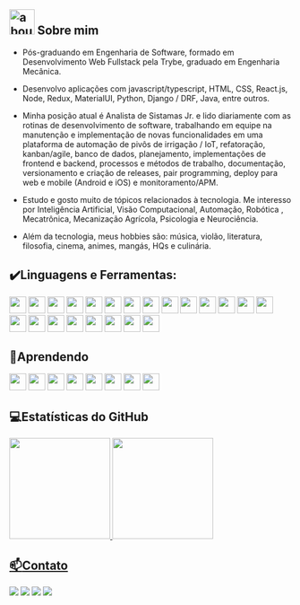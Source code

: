 ## <img width="45" alt="about" src="https://raw.github.com/elizarov/elizarov/master/about.png"> Sobre mim
- Pós-graduando em Engenharia de Software, formado em Desenvolvimento Web Fullstack pela Trybe, graduado em Engenharia Mecânica.

- Desenvolvo aplicações com javascript/typescript, HTML, CSS, React.js, Node, Redux, MaterialUI, Python, Django / DRF, Java, entre outros.

- Minha posição atual é Analista de Sistamas Jr. e lido diariamente com as rotinas de desenvolvimento de software, trabalhando em equipe na manutenção e implementação de novas funcionalidades em uma plataforma de automação de pivôs de irrigação / IoT, refatoração, kanban/agile, banco de dados, planejamento, implementações de frontend e backend, processos e métodos de trabalho, documentação, versionamento e criação de releases, pair programming, deploy para web e mobile (Android e iOS) e monitoramento/APM.

- Estudo e gosto muito de tópicos relacionados à tecnologia.  Me interesso por Inteligência Artificial, Visão Computacional, Automação, Robótica , Mecatrônica, Mecanização Agrícola, Psicologia e Neurociência.

- Além da tecnologia, meus hobbies são: música, violão, literatura, filosofia, cinema, animes, mangás, HQs e culinária.

## **:heavy_check_mark:Linguagens e Ferramentas:**  

<code><img height="30" src="https://img.shields.io/badge/HTML5-E34F26?style=for-the-badge&logo=html5&logoColor=white"></code>
<code><img height="30" src="https://img.shields.io/badge/CSS3-1572B6?style=for-the-badge&logo=css3&logoColor=white"></code>
<code><img height="30" src="https://img.shields.io/badge/JavaScript-323330?style=for-the-badge&logo=javascript&logoColor=F7DF1E"></code>
<code><img height="30" src="https://img.shields.io/badge/Node.js-339933?style=for-the-badge&logo=nodedotjs&logoColor=white"></code>
<code><img height="30" src="https://img.shields.io/badge/React-20232A?style=for-the-badge&logo=react&logoColor=61DAFB"></code>
<code><img height="30" src="https://img.shields.io/badge/Redux-593D88?style=for-the-badge&logo=redux&logoColor=white"></code>
<code><img height="30" src="https://img.shields.io/badge/Material--UI-0081CB?style=for-the-badge&logo=material-ui&logoColor=white"></code>
<code><img height="30" src="https://img.shields.io/badge/Bootstrap-563D7C?style=for-the-badge&logo=bootstrap&logoColor=white"></code>
<code><img height="30" src="https://img.shields.io/badge/Git-F05032?style=for-the-badge&logo=git&logoColor=white"></code>
<code><img height="30" src="https://img.shields.io/badge/Visual_Studio-5C2D91?style=for-the-badge&logo=visual%20studio&logoColor=white"></code>
<code><img height="30" src="https://img.shields.io/badge/eslint-3A33D1?style=for-the-badge&logo=eslint&logoColor=white"></code>
<code><img height="30" src="https://img.shields.io/badge/Linux-FCC624?style=for-the-badge&logo=linux&logoColor=black"></code>
<code><img height="30" src="https://img.shields.io/badge/Jest-C21325?style=for-the-badge&logo=jest&logoColor=white"></code>
<code><img height="30" src="https://img.shields.io/badge/MongoDB-4EA94B?style=for-the-badge&logo=mongodb&logoColor=white"></code>
<code><img height="30" src="https://img.shields.io/badge/MySQL-00000F?style=for-the-badge&logo=mysql&logoColor=white"></code>
<code><img height="30" src="https://img.shields.io/badge/Django-092E20?style=for-the-badge&logo=django&logoColor=white"></code>
<code><img height="30" src="https://img.shields.io/badge/DJANGO-REST-ff1709?style=for-the-badge&logo=django&logoColor=white&color=ff1709&labelColor=gray"></code>
<code><img height="30" src="https://img.shields.io/badge/PyCharm-000000.svg?&style=for-the-badge&logo=PyCharm&logoColor=white"></code>
<code><img height="30" src="https://img.shields.io/badge/Express.js-000000?style=for-the-badge&logo=express&logoColor=white"></code>
<code><img height="30" src="https://img.shields.io/badge/TypeScript-007ACC?style=for-the-badge&logo=typescript&logoColor=white"></code>
<code><img height="30" src="https://img.shields.io/badge/Heroku-430098?style=for-the-badge&logo=heroku&logoColor=white"></code>
<code><img height="30" src="https://img.shields.io/badge/Python-3776AB?style=for-the-badge&logo=python&logoColor=white"></code>

## **:closed_book:Aprendendo**  
<code><img height="30" src="https://img.shields.io/badge/Java-ED8B00?style=for-the-badge&logo=java&logoColor=white"></code>
<code><img height="30" src="https://img.shields.io/badge/Spring_Boot-F2F4F9?style=for-the-badge&logo=spring-boot"></code>
<code><img height="30" src="https://img.shields.io/badge/apache_maven-C71A36?style=for-the-badge&logo=apachemaven&logoColor=white"></code>
<code><img height="30" src="https://img.shields.io/badge/gradle-02303A?style=for-the-badge&logo=gradle&logoColor=white"></code>
<code><img height="30" src="https://img.shields.io/badge/Eclipse-2C2255?style=for-the-badge&logo=eclipse&logoColor=white"></code>
<code><img height="30" src="https://img.shields.io/badge/Hibernate-59666C?style=for-the-badge&logo=Hibernate&logoColor=white"></code>
<code><img height="30" src="https://img.shields.io/badge/Junit5-25A162?style=for-the-badge&logo=junit5&logoColor=white"></code>
<code><img height="30" src="https://img.shields.io/badge/Amazon_AWS-FF9900?style=for-the-badge&logo=amazonaws&logoColor=white"></code>

## **💻Estatísticas do GitHub**

<div>
  <a href="https://github.com/johnpligeiro">
  <img height="180em" src="https://github-readme-stats.vercel.app/api?username=johnpligeiro&show_icons=true&include_all_commits=true&count_private=true"/>
  <img height="180em" src="https://github-readme-stats.vercel.app/api/top-langs/?username=rafaballerini&layout=compact&langs_count=6"/>
</div>
  
## :mailbox:**Contato**

<p align="left">
  <a href="mailto:johnpligeiro@gmail.com" alt="Gmail">
  <img src="https://img.shields.io/badge/Gmail-D14836?style=for-the-badge&logo=gmail&logoColor=white" /></a>

  <a href="https://www.linkedin.com/in/johnpligeiro/" alt="Linkedin">
  <img src="https://img.shields.io/badge/LinkedIn-0077B5?style=for-the-badge&logo=linkedin&logoColor=white" /></a>

  <a href="https://t.me/johnpligeiro" alt="Telegram">
  <img src="https://img.shields.io/badge/Telegram-2CA5E0?style=for-the-badge&logo=telegram&logoColor=white&link=https://t.me/johnpligeiro"/></a>

  <a href="https://stackoverflow.com/users/16921474/john-pierre" alt="StackOverflow">
  <img src="https://img.shields.io/badge/Stack_Overflow-FE7A16?style=for-the-badge&logo=stack-overflow&logoColor=white&link=https://stackoverflow.com/users/16921474/john-pierre"/></a>

